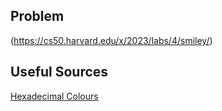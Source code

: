 ## Problem

(https://cs50.harvard.edu/x/2023/labs/4/smiley/)

## Useful Sources
[Hexadecimal Colours](https://www.mathsisfun.com/hexadecimal-decimal-colors.html)
